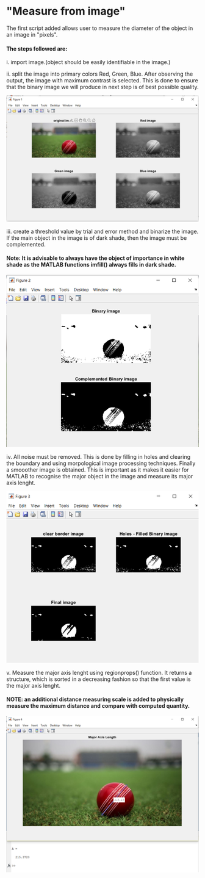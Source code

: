 # "Measure from image" 

The first script added allows user to measure the diameter of the object in an image in "pixels". 

#### The steps followed are: 

i. import image.(object should be easily identifiable in the image.) 

ii. split the image into primary colors Red, Green, Blue. After observing the output, the image with maximum contrast is selected. 
This is done to ensure that the binary image we will produce in next step is of best possible quality. 

![Figure 1](https://github.com/VibaRUdupa/Image_Processing_MATLAB/blob/master/Image_for_linking/figure%201.PNG)


iii. create a threshold value by trial and error method and binarize the image. 
If the main object in the image is of dark shade, then the image must be complemented. 
#### Note: It is advisable to always have the object of importance in white shade as the MATLAB functions imfill() always fills in dark shade. 

![Figure 2](https://github.com/VibaRUdupa/Image_Processing_MATLAB/blob/master/Image_for_linking/figure%202.PNG)


iv. All noise must be removed. This is done by filling in holes and clearing the boundary and using morpological image processing techniques. 
Finally a smooother image is obtained. This is important as it makes it easier for MATLAB to recognise the major object in the image and measure its major axis lenght. 

![Figure 3](https://github.com/VibaRUdupa/Image_Processing_MATLAB/blob/master/Image_for_linking/figure%203.PNG)


v. Measure the major axis lenght using regionprops() function. 
It returns a structure, which is sorted in a decreasing fashion so that the first value is the major axis lenght. 
#### NOTE: an additional distance measuring scale is added to physically measure the maximum distance and compare with computed quantity.

![Figure 4](https://github.com/VibaRUdupa/Image_Processing_MATLAB/blob/master/Image_for_linking/figure%204.PNG)


